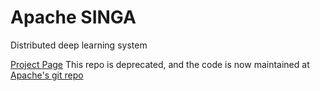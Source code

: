 Apache SINGA
=====

Distributed deep learning system

[Project Page](http://singa.incubator.apache.org)
This repo is deprecated, and the code is now maintained at [Apache's git repo](https://github.com/apache/incubator-singa)
